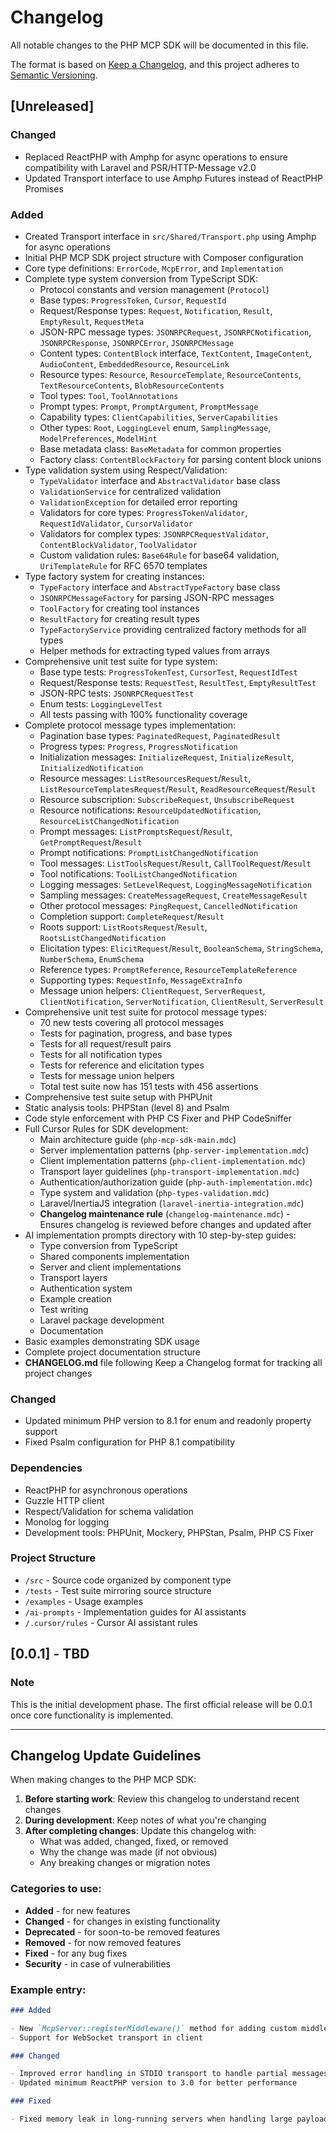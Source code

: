# Changelog

All notable changes to the PHP MCP SDK will be documented in this file.

The format is based on [Keep a Changelog](https://keepachangelog.com/en/1.0.0/),
and this project adheres to [Semantic Versioning](https://semver.org/spec/v2.0.0.html).

## [Unreleased]

### Changed

- Replaced ReactPHP with Amphp for async operations to ensure compatibility with Laravel and PSR/HTTP-Message v2.0
- Updated Transport interface to use Amphp Futures instead of ReactPHP Promises

### Added

- Created Transport interface in `src/Shared/Transport.php` using Amphp for async operations
- Initial PHP MCP SDK project structure with Composer configuration
- Core type definitions: `ErrorCode`, `McpError`, and `Implementation`
- Complete type system conversion from TypeScript SDK:
  - Protocol constants and version management (`Protocol`)
  - Base types: `ProgressToken`, `Cursor`, `RequestId`
  - Request/Response types: `Request`, `Notification`, `Result`, `EmptyResult`, `RequestMeta`
  - JSON-RPC message types: `JSONRPCRequest`, `JSONRPCNotification`, `JSONRPCResponse`, `JSONRPCError`, `JSONRPCMessage`
  - Content types: `ContentBlock` interface, `TextContent`, `ImageContent`, `AudioContent`, `EmbeddedResource`, `ResourceLink`
  - Resource types: `Resource`, `ResourceTemplate`, `ResourceContents`, `TextResourceContents`, `BlobResourceContents`
  - Tool types: `Tool`, `ToolAnnotations`
  - Prompt types: `Prompt`, `PromptArgument`, `PromptMessage`
  - Capability types: `ClientCapabilities`, `ServerCapabilities`
  - Other types: `Root`, `LoggingLevel` enum, `SamplingMessage`, `ModelPreferences`, `ModelHint`
  - Base metadata class: `BaseMetadata` for common properties
  - Factory class: `ContentBlockFactory` for parsing content block unions
- Type validation system using Respect/Validation:
  - `TypeValidator` interface and `AbstractValidator` base class
  - `ValidationService` for centralized validation
  - `ValidationException` for detailed error reporting
  - Validators for core types: `ProgressTokenValidator`, `RequestIdValidator`, `CursorValidator`
  - Validators for complex types: `JSONRPCRequestValidator`, `ContentBlockValidator`, `ToolValidator`
  - Custom validation rules: `Base64Rule` for base64 validation, `UriTemplateRule` for RFC 6570 templates
- Type factory system for creating instances:
  - `TypeFactory` interface and `AbstractTypeFactory` base class
  - `JSONRPCMessageFactory` for parsing JSON-RPC messages
  - `ToolFactory` for creating tool instances
  - `ResultFactory` for creating result types
  - `TypeFactoryService` providing centralized factory methods for all types
  - Helper methods for extracting typed values from arrays
- Comprehensive unit test suite for type system:
  - Base type tests: `ProgressTokenTest`, `CursorTest`, `RequestIdTest`
  - Request/Response tests: `RequestTest`, `ResultTest`, `EmptyResultTest`
  - JSON-RPC tests: `JSONRPCRequestTest`
  - Enum tests: `LoggingLevelTest`
  - All tests passing with 100% functionality coverage
- Complete protocol message types implementation:
  - Pagination base types: `PaginatedRequest`, `PaginatedResult`
  - Progress types: `Progress`, `ProgressNotification`
  - Initialization messages: `InitializeRequest`, `InitializeResult`, `InitializedNotification`
  - Resource messages: `ListResourcesRequest`/`Result`, `ListResourceTemplatesRequest`/`Result`, `ReadResourceRequest`/`Result`
  - Resource subscription: `SubscribeRequest`, `UnsubscribeRequest`
  - Resource notifications: `ResourceUpdatedNotification`, `ResourceListChangedNotification`
  - Prompt messages: `ListPromptsRequest`/`Result`, `GetPromptRequest`/`Result`
  - Prompt notifications: `PromptListChangedNotification`
  - Tool messages: `ListToolsRequest`/`Result`, `CallToolRequest`/`Result`
  - Tool notifications: `ToolListChangedNotification`
  - Logging messages: `SetLevelRequest`, `LoggingMessageNotification`
  - Sampling messages: `CreateMessageRequest`, `CreateMessageResult`
  - Other protocol messages: `PingRequest`, `CancelledNotification`
  - Completion support: `CompleteRequest`/`Result`
  - Roots support: `ListRootsRequest`/`Result`, `RootsListChangedNotification`
  - Elicitation types: `ElicitRequest`/`Result`, `BooleanSchema`, `StringSchema`, `NumberSchema`, `EnumSchema`
  - Reference types: `PromptReference`, `ResourceTemplateReference`
  - Supporting types: `RequestInfo`, `MessageExtraInfo`
  - Message union helpers: `ClientRequest`, `ServerRequest`, `ClientNotification`, `ServerNotification`, `ClientResult`, `ServerResult`
- Comprehensive unit test suite for protocol message types:
  - 70 new tests covering all protocol messages
  - Tests for pagination, progress, and base types
  - Tests for all request/result pairs
  - Tests for all notification types
  - Tests for reference and elicitation types
  - Tests for message union helpers
  - Total test suite now has 151 tests with 456 assertions
- Comprehensive test suite setup with PHPUnit
- Static analysis tools: PHPStan (level 8) and Psalm
- Code style enforcement with PHP CS Fixer and PHP CodeSniffer
- Full Cursor Rules for SDK development:
  - Main architecture guide (`php-mcp-sdk-main.mdc`)
  - Server implementation patterns (`php-server-implementation.mdc`)
  - Client implementation patterns (`php-client-implementation.mdc`)
  - Transport layer guidelines (`php-transport-implementation.mdc`)
  - Authentication/authorization guide (`php-auth-implementation.mdc`)
  - Type system and validation (`php-types-validation.mdc`)
  - Laravel/InertiaJS integration (`laravel-inertia-integration.mdc`)
  - **Changelog maintenance rule** (`changelog-maintenance.mdc`) - Ensures changelog is reviewed before changes and updated after
- AI implementation prompts directory with 10 step-by-step guides:
  - Type conversion from TypeScript
  - Shared components implementation
  - Server and client implementations
  - Transport layers
  - Authentication system
  - Example creation
  - Test writing
  - Laravel package development
  - Documentation
- Basic examples demonstrating SDK usage
- Complete project documentation structure
- **CHANGELOG.md** file following Keep a Changelog format for tracking all project changes

### Changed

- Updated minimum PHP version to 8.1 for enum and readonly property support
- Fixed Psalm configuration for PHP 8.1 compatibility

### Dependencies

- ReactPHP for asynchronous operations
- Guzzle HTTP client
- Respect/Validation for schema validation
- Monolog for logging
- Development tools: PHPUnit, Mockery, PHPStan, Psalm, PHP CS Fixer

### Project Structure

- `/src` - Source code organized by component type
- `/tests` - Test suite mirroring source structure
- `/examples` - Usage examples
- `/ai-prompts` - Implementation guides for AI assistants
- `/.cursor/rules` - Cursor AI assistant rules

## [0.0.1] - TBD

### Note

This is the initial development phase. The first official release will be 0.0.1 once core functionality is implemented.

---

## Changelog Update Guidelines

When making changes to the PHP MCP SDK:

1. **Before starting work**: Review this changelog to understand recent changes
2. **During development**: Keep notes of what you're changing
3. **After completing changes**: Update this changelog with:
   - What was added, changed, fixed, or removed
   - Why the change was made (if not obvious)
   - Any breaking changes or migration notes

### Categories to use:

- **Added** - for new features
- **Changed** - for changes in existing functionality
- **Deprecated** - for soon-to-be removed features
- **Removed** - for now removed features
- **Fixed** - for any bug fixes
- **Security** - in case of vulnerabilities

### Example entry:

```markdown
### Added

- New `McpServer::registerMiddleware()` method for adding custom middleware
- Support for WebSocket transport in client

### Changed

- Improved error handling in STDIO transport to handle partial messages
- Updated minimum ReactPHP version to 3.0 for better performance

### Fixed

- Fixed memory leak in long-running servers when handling large payloads
```
